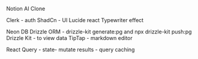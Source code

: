 Notion AI Clone

Clerk - auth
ShadCn - UI
Lucide react
Typewriter effect

Neon DB
Drizzle ORM - drizzle-kit generate:pg  and npx drizzle-kit push:pg
Drizzle Kit - to view data
TipTap - markdown editor

React Query - state- mutate results - query caching